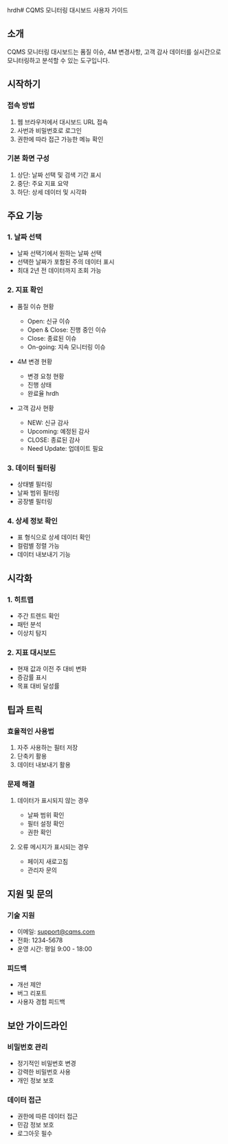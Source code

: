 hrdh# CQMS 모니터링 대시보드 사용자 가이드

## 소개
CQMS 모니터링 대시보드는 품질 이슈, 4M 변경사항, 고객 감사 데이터를 실시간으로 모니터링하고 분석할 수 있는 도구입니다.

## 시작하기

### 접속 방법
1. 웹 브라우저에서 대시보드 URL 접속
2. 사번과 비밀번호로 로그인
3. 권한에 따라 접근 가능한 메뉴 확인

### 기본 화면 구성
1. 상단: 날짜 선택 및 검색 기간 표시
2. 중단: 주요 지표 요약
3. 하단: 상세 데이터 및 시각화

## 주요 기능

### 1. 날짜 선택
- 날짜 선택기에서 원하는 날짜 선택
- 선택한 날짜가 포함된 주의 데이터 표시
- 최대 2년 전 데이터까지 조회 가능

### 2. 지표 확인
- 품질 이슈 현황
  - Open: 신규 이슈
  - Open & Close: 진행 중인 이슈
  - Close: 종료된 이슈
  - On-going: 지속 모니터링 이슈

- 4M 변경 현황
  - 변경 요청 현황
  - 진행 상태
  - 완료율
hrdh
- 고객 감사 현황
  - NEW: 신규 감사
  - Upcoming: 예정된 감사
  - CLOSE: 종료된 감사
  - Need Update: 업데이트 필요

### 3. 데이터 필터링
- 상태별 필터링
- 날짜 범위 필터링
- 공장별 필터링

### 4. 상세 정보 확인
- 표 형식으로 상세 데이터 확인
- 컬럼별 정렬 가능
- 데이터 내보내기 기능

## 시각화

### 1. 히트맵
- 주간 트렌드 확인
- 패턴 분석
- 이상치 탐지

### 2. 지표 대시보드
- 현재 값과 이전 주 대비 변화
- 증감률 표시
- 목표 대비 달성률

## 팁과 트릭

### 효율적인 사용법
1. 자주 사용하는 필터 저장
2. 단축키 활용
3. 데이터 내보내기 활용

### 문제 해결
1. 데이터가 표시되지 않는 경우
   - 날짜 범위 확인
   - 필터 설정 확인
   - 권한 확인

2. 오류 메시지가 표시되는 경우
   - 페이지 새로고침
   - 관리자 문의

## 지원 및 문의

### 기술 지원
- 이메일: support@cqms.com
- 전화: 1234-5678
- 운영 시간: 평일 9:00 - 18:00

### 피드백
- 개선 제안
- 버그 리포트
- 사용자 경험 피드백

## 보안 가이드라인

### 비밀번호 관리
- 정기적인 비밀번호 변경
- 강력한 비밀번호 사용
- 개인 정보 보호

### 데이터 접근
- 권한에 따른 데이터 접근
- 민감 정보 보호
- 로그아웃 필수 